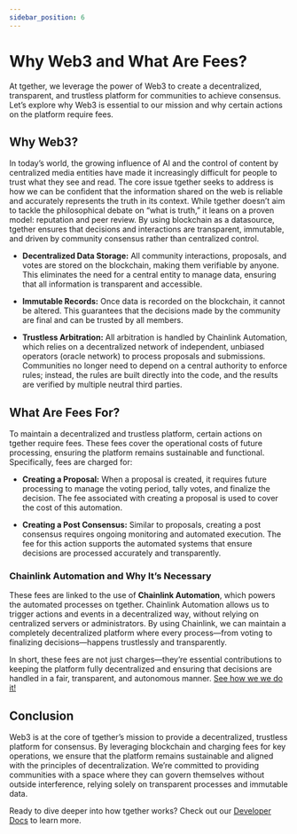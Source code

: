```yaml
---
sidebar_position: 6
---
```

# Why Web3 and What Are Fees?

At tgether, we leverage the power of Web3 to create a decentralized, transparent, and trustless platform for communities to achieve consensus. Let’s explore why Web3 is essential to our mission and why certain actions on the platform require fees.

## Why Web3?

In today’s world, the growing influence of AI and the control of content by centralized media entities have made it increasingly difficult for people to trust what they see and read. The core issue tgether seeks to address is how we can be confident that the information shared on the web is reliable and accurately represents the truth in its context. While tgether doesn’t aim to tackle the philosophical debate on “what is truth,” it leans on a proven model: reputation and peer review. By using blockchain as a datasource, tgether ensures that decisions and interactions are transparent, immutable, and driven by community consensus rather than centralized control.

- **Decentralized Data Storage:** All community interactions, proposals, and votes are stored on the blockchain, making them verifiable by anyone. This eliminates the need for a central entity to manage data, ensuring that all information is transparent and accessible.

- **Immutable Records:** Once data is recorded on the blockchain, it cannot be altered. This guarantees that the decisions made by the community are final and can be trusted by all members.

- **Trustless Arbitration:** All arbitration is handled by Chainlink Automation, which relies on a decentralized network of independent, unbiased operators (oracle network) to process proposals and submissions. Communities no longer need to depend on a central authority to enforce rules; instead, the rules are built directly into the code, and the results are verified by multiple neutral third parties.

## What Are Fees For?

To maintain a decentralized and trustless platform, certain actions on tgether require fees. These fees cover the operational costs of future processing, ensuring the platform remains sustainable and functional. Specifically, fees are charged for:

- **Creating a Proposal:** When a proposal is created, it requires future processing to manage the voting period, tally votes, and finalize the decision. The fee associated with creating a proposal is used to cover the cost of this automation.

- **Creating a Post Consensus:** Similar to proposals, creating a post consensus requires ongoing monitoring and automated execution. The fee for this action supports the automated systems that ensure decisions are processed accurately and transparently.

### Chainlink Automation and Why It’s Necessary

These fees are linked to the use of **Chainlink Automation**, which powers the automated processes on tgether. Chainlink Automation allows us to trigger actions and events in a decentralized way, without relying on centralized servers or administrators. By using Chainlink, we can maintain a completely decentralized platform where every process—from voting to finalizing decisions—happens trustlessly and transparently.

In short, these fees are not just charges—they’re essential contributions to keeping the platform fully decentralized and ensuring that decisions are handled in a fair, transparent, and autonomous manner.
[See how we we do it!](/docs/Developer-Docs/chainlink-automation)

## Conclusion

Web3 is at the core of tgether’s mission to provide a decentralized, trustless platform for consensus. By leveraging blockchain and charging fees for key operations, we ensure that the platform remains sustainable and aligned with the principles of decentralization. We’re committed to providing communities with a space where they can govern themselves without outside interference, relying solely on transparent processes and immutable data.

Ready to dive deeper into how tgether works? Check out our [Developer Docs](../developer-guide/getting-started.md) to learn more.
